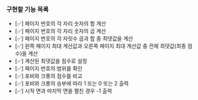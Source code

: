 ### 구현할 기능 목록
+ [✅] 페이지 번호의 각 자리 숫자의 합 계산
+ [✅] 페이지 번호의 각 자리 숫자의 곱 계산
+ [✅] 페이지 번호의 각 자릿수 곱과 합 중 최댓값을 계산
+ [✅] 왼쪽 페이지 최대 계산값과 오른쪽 페이지 최대 계산값 중 전체 최댓값(최종 점수)을 계산
+ [✅] 계산된 최댓값을 점수로 설정
+ [✅] 페이지 번호의 범위를 확인
+ [✅] 포비와 크롱의 점수를 비교
+ [✅] 포비와 크롱의 승부에 따라 1 또는 0 또는 2 출력
+ [✅] 시작 면과 마지막 면을 펼친 경우 -1 출력